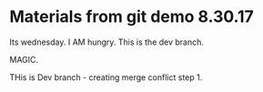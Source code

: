 # Materials from git demo 8.30.17


Its wednesday. I AM hungry. 
This is the dev branch. 


MAGIC. 


THis is Dev branch - creating merge conflict step 1. 